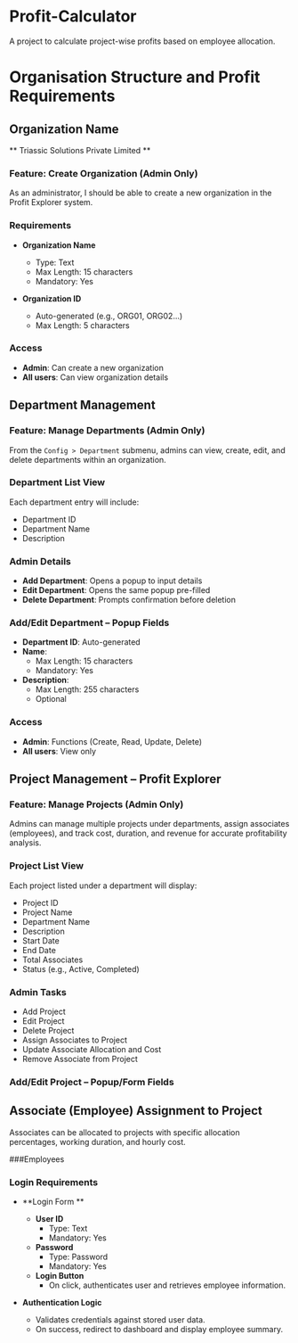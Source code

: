 # Profit-Calculator
A project to calculate project-wise profits based on employee allocation.

# Organisation Structure and Profit Requirements

## Organization Name 
** Triassic Solutions Private Limited **

###  Feature: Create Organization (Admin Only)

As an administrator, I should be able to create a new organization in the Profit Explorer system. 

### Requirements

- **Organization Name**  
  - Type: Text  
  - Max Length: 15 characters  
  - Mandatory: Yes

- **Organization ID**  
  - Auto-generated (e.g., ORG01, ORG02...)  
  - Max Length: 5 characters

###  Access

- **Admin**: Can create a new organization  
- **All users**: Can view organization details


 ##  Department Management

###  Feature: Manage Departments (Admin Only)

From the `Config > Department` submenu, admins can view, create, edit, and delete departments within an organization.

###  Department List View

Each department entry will include:
- Department ID
- Department Name
- Description

###  Admin Details

- **Add Department**: Opens a popup to input details
- **Edit Department**: Opens the same popup pre-filled
- **Delete Department**: Prompts confirmation before deletion

###  Add/Edit Department – Popup Fields

- **Department ID**: Auto-generated
- **Name**:  
  - Max Length: 15 characters  
  - Mandatory: Yes
- **Description**:  
  - Max Length: 255 characters  
  - Optional

###  Access

- **Admin**: Functions (Create, Read, Update, Delete)  
- **All users**: View only


 ##  Project Management – Profit Explorer

###  Feature: Manage Projects (Admin Only)

Admins can manage multiple projects under departments, assign associates (employees), and track cost, duration, and revenue for accurate profitability analysis.

###  Project List View

Each project listed under a department will display:
- Project ID
- Project Name
- Department Name
- Description
- Start Date
- End Date
- Total Associates
- Status (e.g., Active, Completed)



###  Admin Tasks

- Add Project  
- Edit Project  
- Delete Project  
- Assign Associates to Project  
- Update Associate Allocation and Cost  
- Remove Associate from Project




### Add/Edit Project – Popup/Form Fields

##  Associate (Employee) Assignment to Project

Associates can be allocated to projects with specific allocation percentages, working duration, and hourly cost.

###Employees

###  Login Requirements

- **Login Form **
  - **User ID**
    - Type: Text
    - Mandatory: Yes
  - **Password**
    - Type: Password
    - Mandatory: Yes
  - **Login Button**
    - On click, authenticates user and retrieves employee information.

- **Authentication Logic**
  - Validates credentials against stored user data.
  - On success, redirect to dashboard and display employee summary.






